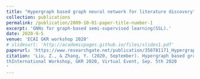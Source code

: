 ```yaml
---
title: "Hypergraph based graph neural network for literature discovery"
collection: publications
permalink: /publication/2009-10-01-paper-title-number-1
excerpt: 'GNNs for graph-based semi-supervised learning(SSL).'
date: 2020-9-5
venue: 'ECAI GKR workshop 2020'
# slidesurl: 'http://academicpages.github.io/files/slides1.pdf'
paperurl: 'https://www.researchgate.net/publication/350781171_Hypergraph_based_graph_neural_network_for_literature_discovery'
citation: 'Liu, Z., & Zhang, Y. (2020, September). Hypergraph based graph neural network for literature discovery - 6
thInternational Workshop, GKR 2020, Virtual Event, Sep. 5th 2020
'
---
```


